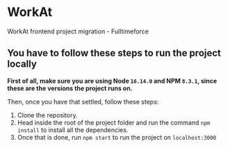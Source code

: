 # WorkAt

WorkAt frontend project migration - Fulltimeforce

## You have to follow these steps to run the project locally

**First of all, make sure you are using Node `16.14.0` and NPM `8.3.1`, since these are the versions the project runs on.**

Then, once you have that settled, follow these steps:

1. Clone the repository.
2. Head inside the root of the project folder and run the command `npm install` to install all the dependencies.
3. Once that is done, run `npm start` to run the project on `localhost:3000`
